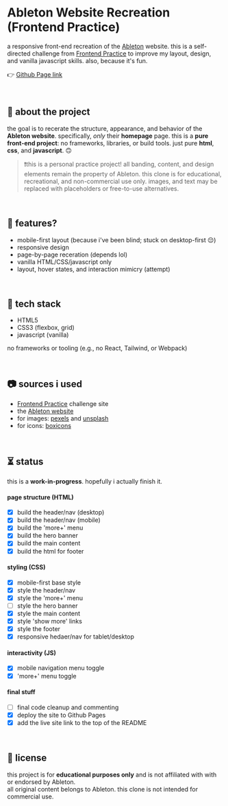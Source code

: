 # Ableton Website Recreation (Frontend Practice)

a responsive front-end recreation of the [Ableton](https://www.ableton.com/en/) website. this is a self-directed challenge from [Frontend Practice](https://www.frontendpractice.com/projects/ableton) to improve my layout, design, and vanilla javascript skills. also, because it's fun.

👉 [Github Page link](https://overuseofrem.github.io/ableton/)

<br>

## 📌 about the project

the goal is to recerate the structure, appearance, and behavior of the **Ableton website**. specifically, *only* their **homepage** page.
this is a **pure front-end project**: no frameworks, libraries, or build tools. just pure **html**, **css**, and **javascript**. 🙃

> ❗this is a personal practice project! all banding, content, and design elements remain the property of Ableton. this clone is for educational, recreational, and non-commercial use only.
> images, and text may be replaced with placeholders or free-to-use alternatives.

<br>

## 🍮 features?

- mobile-first layout (because i've been blind; stuck on desktop-first 😔)
- responsive design
- page-by-page receration (depends lol)
- vanilla HTML/CSS/javascript only
- layout, hover states, and interaction mimicry (attempt)

<br>

## 🔧 tech stack

- HTML5
- CSS3 (flexbox, grid)
- javascript (vanilla)

no frameworks or tooling (e.g., no React, Tailwind, or Webpack)

<br>

## 📷 sources i used

- [Frontend Practice](https://www.frontendpractice.com/projects/ableton) challenge site
- the [Ableton website](https://www.ableton.com/en/)
- for images: [pexels](https://www.pexels.com/) and [unsplash](https://unsplash.com/)
- for icons: [boxicons](https://boxicons.com/)

<br>

## ⏳ status

this is a **work-in-progress**. hopefully i actually finish it.

#### page structure (HTML)
- [X] build the header/nav (desktop)
- [X] build the header/nav (mobile)
- [X] build the 'more+' menu
- [X] build the hero banner
- [X] build the main content
- [X] build the html for footer

#### styling (CSS)
- [X] mobile-first base style
- [X] style the header/nav
- [X] style the 'more+' menu 
- [ ] style the hero banner
- [X] style the main content
- [X] style 'show more' links
- [X] style the footer
- [X] responsive hedaer/nav for tablet/desktop

#### interactivity (JS)
- [X] mobile navigation menu toggle
- [X] 'more+' menu toggle

#### final stuff
- [ ] final code cleanup and commenting
- [X] deploy the site to Github Pages
- [X] add the live site link to the top of the README

<br>

## 📝 license

this project is for **educational purposes only** and is not affiliated with with or endorsed by Ableton.  
all original content belongs to Ableton. this clone is not intended for commercial use.
